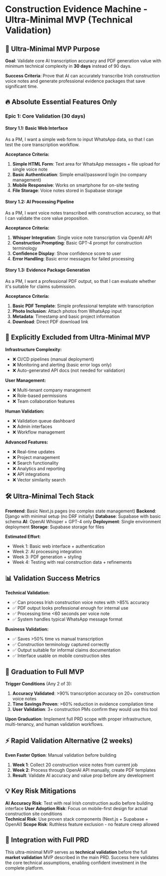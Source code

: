 # Construction Evidence Machine - Ultra-Minimal MVP (Technical Validation)

## 🎯 Ultra-Minimal MVP Purpose

**Goal**: Validate core AI transcription accuracy and PDF generation value with minimum technical complexity in **30 days** instead of 90 days.

**Success Criteria**: Prove that AI can accurately transcribe Irish construction voice notes and generate professional evidence packages that save significant time.

## 🔥 Absolute Essential Features Only

### **Epic 1: Core Validation (30 days)**

#### **Story 1.1: Basic Web Interface**
As a PM,
I want a simple web form to input WhatsApp data,
so that I can test the core transcription workflow.

**Acceptance Criteria:**
1. **Simple HTML Form**: Text area for WhatsApp messages + file upload for single voice note
2. **Basic Authentication**: Simple email/password login (no company management)
3. **Mobile Responsive**: Works on smartphone for on-site testing
4. **File Storage**: Voice notes stored in Supabase storage

#### **Story 1.2: AI Processing Pipeline**
As a PM,
I want voice notes transcribed with construction accuracy,
so that I can validate the core value proposition.

**Acceptance Criteria:**
1. **Whisper Integration**: Single voice note transcription via OpenAI API
2. **Construction Prompting**: Basic GPT-4 prompt for construction terminology
3. **Confidence Display**: Show confidence score to user
4. **Error Handling**: Basic error messages for failed processing

#### **Story 1.3: Evidence Package Generation**
As a PM,
I want a professional PDF output,
so that I can evaluate whether it's suitable for claims submission.

**Acceptance Criteria:**
1. **Basic PDF Template**: Simple professional template with transcription
2. **Photo Inclusion**: Attach photos from WhatsApp input
3. **Metadata**: Timestamp and basic project information
4. **Download**: Direct PDF download link

## 🚫 Explicitly Excluded from Ultra-Minimal MVP

**Infrastructure Complexity:**
- ❌ CI/CD pipelines (manual deployment)
- ❌ Monitoring and alerting (basic error logs only)
- ❌ Auto-generated API docs (not needed for validation)

**User Management:**
- ❌ Multi-tenant company management
- ❌ Role-based permissions
- ❌ Team collaboration features

**Human Validation:**
- ❌ Validation queue dashboard
- ❌ Admin interfaces
- ❌ Workflow management

**Advanced Features:**
- ❌ Real-time updates
- ❌ Project management
- ❌ Search functionality
- ❌ Analytics and reporting
- ❌ API integrations
- ❌ Vector similarity search

## 🛠 Ultra-Minimal Tech Stack

**Frontend**: Basic Next.js pages (no complex state management)
**Backend**: Django with minimal setup (no DRF initially)
**Database**: Supabase with basic schema
**AI**: OpenAI Whisper + GPT-4 only
**Deployment**: Single environment deployment
**Storage**: Supabase storage for files

**Estimated Effort**: 
- Week 1: Basic web interface + authentication
- Week 2: AI processing integration
- Week 3: PDF generation + styling
- Week 4: Testing with real construction data + refinements

## 📊 Validation Success Metrics

**Technical Validation:**
- ✅ Can process Irish construction voice notes with >85% accuracy
- ✅ PDF output looks professional enough for internal use
- ✅ Processing time <60 seconds per voice note
- ✅ System handles typical WhatsApp message format

**Business Validation:**
- ✅ Saves >50% time vs manual transcription
- ✅ Construction terminology captured correctly
- ✅ Output suitable for informal claims documentation
- ✅ Interface usable on mobile construction sites

## 🚀 Graduation to Full MVP

**Trigger Conditions** (Any 2 of 3):
1. **Accuracy Validated**: >90% transcription accuracy on 20+ construction voice notes
2. **Time Savings Proven**: >60% reduction in evidence compilation time
3. **User Validation**: 3+ construction PMs confirm they would use this tool

**Upon Graduation**: Implement full PRD scope with proper infrastructure, multi-tenancy, and human validation workflows.

## ⚡ Rapid Validation Alternative (2 weeks)

**Even Faster Option**: Manual validation before building
1. **Week 1**: Collect 20 construction voice notes from current job
2. **Week 2**: Process through OpenAI API manually, create PDF templates
3. **Result**: Validate AI accuracy and value prop before any development

## 💡 Key Risk Mitigations

**AI Accuracy Risk**: Test with real Irish construction audio before building interface
**User Adoption Risk**: Focus on mobile-first design for actual construction site conditions  
**Technical Risk**: Use proven stack components (Next.js + Supabase + OpenAI)
**Scope Risk**: Ruthless feature exclusion - no feature creep allowed

## 🔄 Integration with Full PRD

This ultra-minimal MVP serves as **technical validation** before the full **market validation** MVP described in the main PRD. Success here validates the core technical assumptions, enabling confident investment in the complete platform.